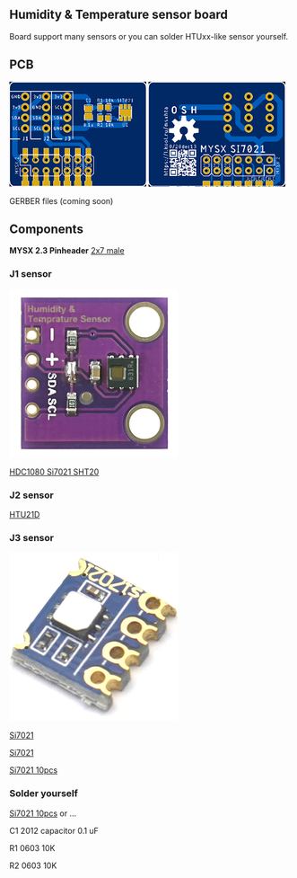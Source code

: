 ## Humidity & Temperature sensor board

Board support many sensors or you can solder HTUxx-like sensor yourself.

## PCB

![TOP](images/pcb_rev0_top.png) ![Bottom](images/pcb_rev0_bottom.png)

GERBER files (coming soon)

## Components

**MYSX 2.3 Pinheader** [2x7 male](http://ali.pub/3063a0 ) 

### J1 sensor

![J1 sensor](images/j1-SHT20.png)

[HDC1080 Si7021 SHT20](https://l.kool.ru/dcnop) 


### J2 sensor

[HTU21D ](https://l.kool.ru/0d2h4)

### J3 sensor
![J3 sensor](images/j3-si7021.png)

[Si7021](https://l.kool.ru/65yn8) 

[Si7021](https://l.kool.ru/g4b6w)

[Si7021 10pcs](https://l.kool.ru/fosrk)



### Solder yourself

[Si7021 10pcs](https://l.kool.ru/l910s)
or
...

C1 2012 capacitor 0.1 uF

R1 0603 10K

R2 0603 10K




